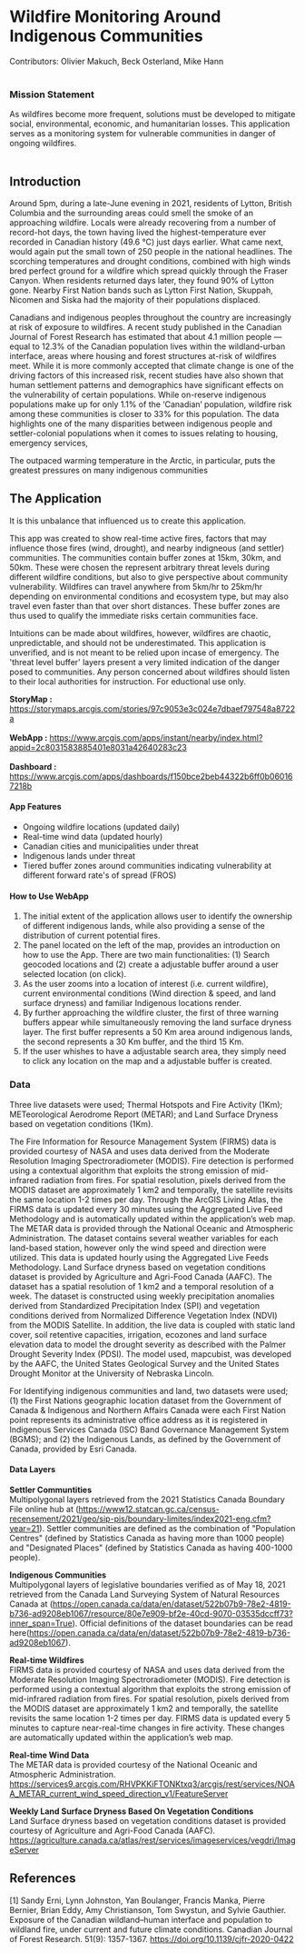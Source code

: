 # Wildfire Monitoring Around Indigenous Communities

Contributors:
Olivier Makuch,
Beck Osterland,
Mike Hann
<br/><br/>
### Mission Statement
As wildfires become more frequent, solutions must be developed to mitigate social, environmental, economic, and humanitarian losses. This application serves as a monitoring system for vulnerable communities in danger of ongoing wildfires.
<br/><br/>

## Introduction
Around 5pm, during a late-June evening in 2021, residents of Lytton, British Columbia and the surrounding areas could smell the smoke of an approaching wildfire. Locals were already recovering from a number of record-hot days, the town having lived the highest-temperature ever recorded in Canadian history (49.6 °C) just days earlier. What came next, would again put the small town of 250 people in the national headlines. The scorching temperatures and drought conditions, combined with high winds bred perfect ground for a wildfire which spread quickly through the Fraser Canyon. When residents returned days later, they found 90% of Lytton gone. Nearby First Nation bands such as Lytton First Nation, Skuppah, Nicomen and Siska had the majority of their populations displaced. 

Canadians and indigenous peoples throughout the country are increasingly at risk of exposure to wildfires. A recent study published in the Canadian Journal of Forest Research has estimated that about 4.1 million people — equal to 12.3% of the Canadian population lives within the wildland-urban interface, areas where housing and forest structures at-risk of wildfires meet. While it is more commonly accepted that climate change is one of the driving factors of this increased risk, recent studies have also shown that human settlement patterns and demographics have significant effects on the vulnerability of certain populations. While on-reserve indigenous populations make up for only 1.1% of the ‘Canadian’ population, wildfire risk among these communities is closer to 33% for this population. The data highlights one of the many disparities between indigenous people and settler-colonial populations when it comes to issues relating to housing, emergency services, 

The outpaced warming temperature in the Arctic, in particular, puts the greatest pressures on many indigenous communities 

## The Application
It is this unbalance that influenced us to create this application.

This app was created to show real-time active fires, factors that may influence those fires (wind, drought), and nearby indigneous (and settler) communities. The communities contain buffer zones at 15km, 30km, and 50km. These were chosen the represent arbitrary threat levels during different wildfire conditions, but also to give perspective about community vulnerability. Wildfires can travel anywhere from 5km/hr to 25km/hr depending on environmental conditions and ecosystem type, but may also travel even faster than that over short distances. These buffer zones are thus used to qualify the immediate risks certain communities face. 

Intuitions can be made about wildfires, however, wildfires are chaotic, unpredictable, and should not be underestimated. This application is unverified, and is not meant to be relied upon incase of emergency. The 'threat level buffer' layers present a very limited indication of the danger posed to communities. Any person concerned about wildfires should listen to their local authorities for instruction. For eductional use only.

   **StoryMap  :** https://storymaps.arcgis.com/stories/97c9053e3c024e7dbaef797548a8722a <br/><br/>
   **WebApp    :** https://www.arcgis.com/apps/instant/nearby/index.html?appid=2c8031583885401e8031a42640283c23 <br/><br/>
   **Dashboard :** https://www.arcgis.com/apps/dashboards/f150bce2beb44322b6ff0b060167218b 

#### App Features
- Ongoing wildfire locations (updated daily)
- Real-time wind data (updated hourly)
- Canadian cities and municipalities under threat
- Indigenous lands under threat
- Tiered buffer zones around communities indicating vulnerability at different forward rate's of spread (FROS)

#### How to Use WebApp

1. The initial extent of the application allows user to identify the ownership of different indigenous lands, while also providing a sense of the distribution of current potential fires.
2. The panel located on the left of the map, provides an introduction on how to use the App. There are two main functionalities: (1) Search geocoded locations and (2) create a adjustable buffer around a user selected location (on click). 
3. As the user zooms into a location of interest (i.e. current wildfire), current environmental conditions (Wind direction & speed, and land surface dryness) and familiar Indigenous locations render. 
4. By further approaching the wildfire cluster, the first of three warning buffers appear while simultaneously removing the land surface dryness layer. The first buffer represents a 50 Km area around indigenous lands, the second represents a 30 Km buffer, and the third 15 Km.
5. If the user whishes to have a adjustable search area, they simply need to click any location on the map and a adjustable buffer is created.

### Data 

Three live datasets were used; Thermal  Hotspots and Fire Activity (1Km); METeorological Aerodrome Report (METAR); and Land Surface Dryness based on vegetation conditions (1Km). 

The Fire Information for Resource Management System (FIRMS) data is provided courtesy of NASA and uses data derived from the Moderate Resolution Imaging Spectroradiometer (MODIS). Fire detection is performed using a contextual algorithm that exploits the strong emission of mid-infrared radiation from fires. For spatial resolution, pixels derived from the MODIS dataset are approximately 1 km2 and temporally, the satellite revisits the same location 1-2 times per day. Through the ArcGIS Living Atlas, the FIRMS data is updated every 30 minutes using the Aggregated Live Feed Methodology and is automatically updated within the application’s web map. 
The METAR data is provided through the National Oceanic and Atmospheric Administration. The dataset contains several weather variables for each land-based station, however only the wind speed and direction were utilized. This data is updated hourly using the Aggregated Live Feeds Methodology.
Land Surface dryness based on vegetation conditions dataset is provided by Agriculture and Agri-Food Canada (AAFC). The dataset has a spatial resolution of 1 km2 and a temporal resolution of a week. The dataset is constructed using weekly precipitation anomalies derived from Standardized Precipitation Index (SPI) and vegetation conditions derived from Normalized Difference Vegetation Index (NDVI) from the MODIS Satellite. In addition, the live data is coupled with static land cover, soil retentive capacities, irrigation, ecozones and land surface elevation data to model the drought severity as described with the Palmer Drought Severity Index (PDSI). The model used, mapcubist, was developed by the AAFC, the United States Geological Survey and the United States Drought Monitor at the University of Nebraska Lincoln. 


For Identifying indigenous communities and land, two datasets were used; (1) the First Nations geographic location dataset from the Government of Canada & Indigenous and Northern Affairs Canada were each First Nation point represents its administrative office address as it is registered in Indigenous Services Canada (ISC) Band Governance Management System (BGMS); and (2) the Indigenous Lands, as defined by the Government of Canada, provided by Esri Canada. 


#### Data Layers


**Settler Communtities**<br/>
Multipolygonal layers retrieved from the 2021 Statistics Canada Boundary File online hub at (https://www12.statcan.gc.ca/census-recensement/2021/geo/sip-pis/boundary-limites/index2021-eng.cfm?year=21). Settler communities are defined as the combination of "Population Centres" (defined by Statistics Canada as having more than 1000 people) and "Designated Places" (defined by Statistics Canada as having 400-1000 people).

**Indigenous Communities**<br/>
Multipolygonal layers of legislative boundaries verified as of May 18, 2021 retrieved from the Canada Land Surveying System of Natural Resources Canada at (https://open.canada.ca/data/en/dataset/522b07b9-78e2-4819-b736-ad9208eb1067/resource/80e7e909-bf2e-40cd-9070-03535dccff73?inner_span=True). Official definitions of the dataset boundaries can be read here(https://open.canada.ca/data/en/dataset/522b07b9-78e2-4819-b736-ad9208eb1067).

**Real-time Wildfires**<br/>
FIRMS data is provided courtesy of NASA and uses data derived from the Moderate Resolution Imaging Spectroradiometer (MODIS). Fire detection is performed using a contextual algorithm that exploits the strong emission of mid-infrared radiation from fires. For spatial resolution, pixels derived from the MODIS dataset are approximately 1 km2 and temporally, the satellite revisits the same location 1-2 times per day. FIRMS data is updated every 5 minutes to capture near-real-time changes in fire activity. These changes are automatically updated within the application’s web map. 

**Real-time Wind Data**<br/>
The METAR data is provided courtesy of the National Oceanic and Atmospheric Administration. 
https://services9.arcgis.com/RHVPKKiFTONKtxq3/arcgis/rest/services/NOAA_METAR_current_wind_speed_direction_v1/FeatureServer

**Weekly Land Surface Dryness Based On Vegetation Conditions**<br/>
Land Surface dryness based on vegetation conditions dataset is provided courtesy of Agriculture and Agri-Food Canada (AAFC).
https://agriculture.canada.ca/atlas/rest/services/imageservices/vegdri/ImageServer

## References
[1] Sandy Erni, Lynn Johnston, Yan Boulanger, Francis Manka, Pierre Bernier, Brian Eddy, Amy Christianson, Tom Swystun, and Sylvie Gauthier. Exposure of the Canadian wildland–human interface and population to wildland fire, under current and future climate conditions. Canadian Journal of Forest Research. 51(9): 1357-1367. https://doi.org/10.1139/cjfr-2020-0422



